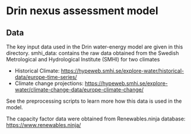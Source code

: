 # Drin nexus assessment model
## Data

The key input data used in the Drin water-energy model are given in this directory. 
smhi_data: contains the raw data obtained from the Swedish Metrological and Hydrological Institute (SMHI) for two climates
- Historical Climate:  https://hypeweb.smhi.se/explore-water/historical-data/europe-time-series/ 
- Climate change projections: https://hypeweb.smhi.se/explore-water/climate-change-data/europe-climate-change/ 

See the preprocessing scripts to learn more how this data is used in the model. 

The capacity factor data were obtained from Renewables.ninja database: https://www.renewables.ninja/ 
